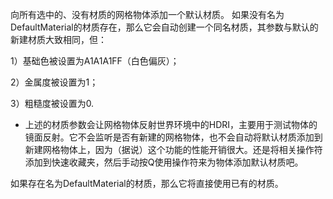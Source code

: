向所有选中的、没有材质的网格物体添加一个默认材质。
如果没有名为DefaultMaterial的材质存在，那么它会自动创建一个同名材质，其参数与默认的新建材质大致相同，但：

1）基础色被设置为A1A1A1FF（白色偏灰）；

2）金属度被设置为1；

3）粗糙度被设置为0.

* 上述的材质参数会让网格物体反射世界环境中的HDRI，主要用于测试物体的镜面反射。它不会监听是否有新建的网格物体，也不会自动将默认材质添加到新建网格物体上，因为（据说）这个功能的性能开销很大。还是将相关操作符添加到快速收藏夹，然后手动按Q使用操作符来为物体添加默认材质吧。

如果存在名为DefaultMaterial的材质，那么它将直接使用已有的材质。
